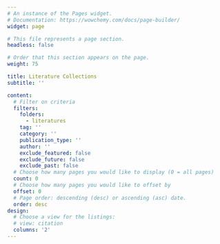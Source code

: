 ```yaml
---
# An instance of the Pages widget.
# Documentation: https://wowchemy.com/docs/page-builder/
widget: page

# This file represents a page section.
headless: false

# Order that this section appears on the page.
weight: 75

title: Literature Collections
subtitle: ''

content:
  # Filter on criteria
  filters:
    folders:
      - literatures
    tag: ''
    category: ''
    publication_type: ''
    author: ''
    exclude_featured: false
    exclude_future: false
    exclude_past: false
  # Choose how many pages you would like to display (0 = all pages)
  count: 0
  # Choose how many pages you would like to offset by
  offset: 0
  # Page order: descending (desc) or ascending (asc) date.
  order: desc
design:
  # Choose a view for the listings:
  # view: citation
  columns: '2'
---
```

